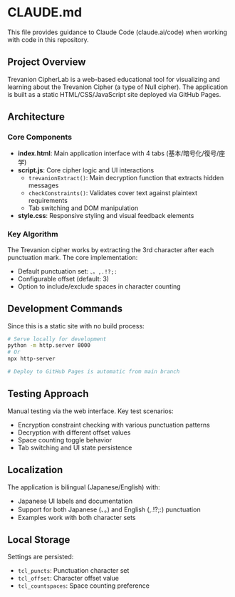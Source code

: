 # CLAUDE.md

This file provides guidance to Claude Code (claude.ai/code) when working with code in this repository.

## Project Overview

Trevanion CipherLab is a web-based educational tool for visualizing and learning about the Trevanion Cipher (a type of Null cipher). The application is built as a static HTML/CSS/JavaScript site deployed via GitHub Pages.

## Architecture

### Core Components

- **index.html**: Main application interface with 4 tabs (基本/暗号化/復号/座学)
- **script.js**: Core cipher logic and UI interactions
  - `trevanionExtract()`: Main decryption function that extracts hidden messages
  - `checkConstraints()`: Validates cover text against plaintext requirements
  - Tab switching and DOM manipulation
- **style.css**: Responsive styling and visual feedback elements

### Key Algorithm

The Trevanion cipher works by extracting the 3rd character after each punctuation mark. The core implementation:
- Default punctuation set: `、。,.!?;:`
- Configurable offset (default: 3)
- Option to include/exclude spaces in character counting

## Development Commands

Since this is a static site with no build process:

```bash
# Serve locally for development
python -m http.server 8000
# Or
npx http-server

# Deploy to GitHub Pages is automatic from main branch
```

## Testing Approach

Manual testing via the web interface. Key test scenarios:
- Encryption constraint checking with various punctuation patterns
- Decryption with different offset values
- Space counting toggle behavior
- Tab switching and UI state persistence

## Localization

The application is bilingual (Japanese/English) with:
- Japanese UI labels and documentation
- Support for both Japanese (、。) and English (,.!?;:) punctuation
- Examples work with both character sets

## Local Storage

Settings are persisted:
- `tcl_puncts`: Punctuation character set
- `tcl_offset`: Character offset value
- `tcl_countspaces`: Space counting preference